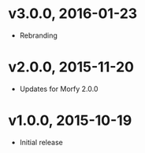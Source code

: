 # v3.0.0, 2016-01-23
* Rebranding

# v2.0.0, 2015-11-20
* Updates for Morfy 2.0.0

# v1.0.0, 2015-10-19
* Initial release
